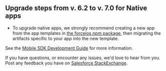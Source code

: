 ## Upgrade steps from v. 6.2 to v. 7.0 for Native apps

- To upgrade native apps, we strongly recommend creating a new app from the app templates in [the forceios npm package](https://npmjs.org/package/forceios), then migrating the artifacts specific to your app into the new template.

See the [Mobile SDK Development Guide](https://github.com/forcedotcom/SalesforceMobileSDK-Shared/blob/master/doc/mobile_sdk.pdf?raw=true) for more information.

If you have questions, or encounter any issues, we'd love to hear from you. Post any feedback you have on [Salesforce StackExchange](https://salesforce.stackexchange.com/questions/tagged/mobilesdk).

